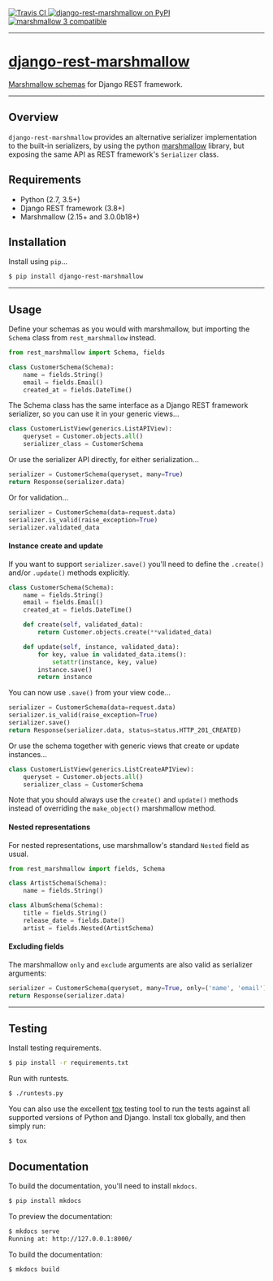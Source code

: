 <div class="badges">
    <a href="http://travis-ci.org/marshmallow-code/django-rest-marshmallow">
        <img src="https://badgen.net/travis/marshmallow-code/django-rest-marshmallow/master"
        alt="Travis CI">
    </a>
    <a href="https://pypi.python.org/pypi/django-rest-marshmallow">
        <img src="https://badgen.net/pypi/v/django-rest-marshmallow"
        alt="django-rest-marshmallow on PyPI">
    </a>
    <a href="https://marshmallow.readthedocs.io/en/latest/upgrading.html">
        <img src="https://badgen.net/badge/marshmallow/2,3?list=1"
        alt="marshmallow 3 compatible">
    </a>
</div>

---

# [django-rest-marshmallow](https://marshmallow-code.github.io/django-rest-marshmallow/)

[Marshmallow schemas][marshmallow] for Django REST framework.

---

## Overview

`django-rest-marshmallow` provides an alternative serializer implementation to the built-in serializers, by using the python [marshmallow] library, but exposing the same API as REST framework's `Serializer` class.

## Requirements

* Python (2.7, 3.5+)
* Django REST framework (3.8+)
* Marshmallow (2.15+ and 3.0.0b18+)

## Installation

Install using `pip`...

```bash
$ pip install django-rest-marshmallow
```

---

## Usage

Define your schemas as you would with marshmallow, but importing the `Schema` class from `rest_marshmallow` instead.

```python
from rest_marshmallow import Schema, fields

class CustomerSchema(Schema):
    name = fields.String()
    email = fields.Email()
    created_at = fields.DateTime()
```

The Schema class has the same interface as a Django REST framework serializer, so you can use it in your generic views...

```python
class CustomerListView(generics.ListAPIView):
    queryset = Customer.objects.all()
    serializer_class = CustomerSchema
```

Or use the serializer API directly, for either serialization...

```python
serializer = CustomerSchema(queryset, many=True)
return Response(serializer.data)
```

Or for validation...

```python
serializer = CustomerSchema(data=request.data)
serializer.is_valid(raise_exception=True)
serializer.validated_data
```

#### Instance create and update

If you want to support `serializer.save()` you'll need to define the `.create()` and/or `.update()` methods explicitly.

```python
class CustomerSchema(Schema):
    name = fields.String()
    email = fields.Email()
    created_at = fields.DateTime()

    def create(self, validated_data):
        return Customer.objects.create(**validated_data)

    def update(self, instance, validated_data):
        for key, value in validated_data.items():
            setattr(instance, key, value)
        instance.save()
        return instance
```

You can now use `.save()` from your view code…

```python
serializer = CustomerSchema(data=request.data)
serializer.is_valid(raise_exception=True)
serializer.save()
return Response(serializer.data, status=status.HTTP_201_CREATED)
```

Or use the schema together with generic views that create or update instances...

```python
class CustomerListView(generics.ListCreateAPIView):
    queryset = Customer.objects.all()
    serializer_class = CustomerSchema
```

Note that you should always use the `create()` and `update()` methods instead of overriding the `make_object()` marshmallow method.

#### Nested representations

For nested representations, use marshmallow's standard `Nested` field as usual.

```python
from rest_marshmallow import fields, Schema

class ArtistSchema(Schema):
    name = fields.String()

class AlbumSchema(Schema):
    title = fields.String()
    release_date = fields.Date()
    artist = fields.Nested(ArtistSchema)
```

#### Excluding fields

The marshmallow `only` and `exclude` arguments are also valid as serializer arguments:

```python
serializer = CustomerSchema(queryset, many=True, only=('name', 'email'))
return Response(serializer.data)
```

---

## Testing

Install testing requirements.

```bash
$ pip install -r requirements.txt
```

Run with runtests.

```bash
$ ./runtests.py
```

You can also use the excellent [tox](http://tox.readthedocs.org/en/latest/) testing tool to run the tests against all supported versions of Python and Django. Install tox globally, and then simply run:

```bash
$ tox
```

## Documentation

To build the documentation, you'll need to install `mkdocs`.

```bash
$ pip install mkdocs
```

To preview the documentation:

```bash
$ mkdocs serve
Running at: http://127.0.0.1:8000/
```

To build the documentation:

```bash
$ mkdocs build
```


[marshmallow]: https://marshmallow.readthedocs.org/en/latest/
